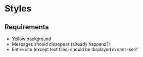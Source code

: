 # Styles

## Requirements

- Yellow background
- Messages should disappear (already happens?)
- Entire site (except text files) should be displayed in sans-serif
